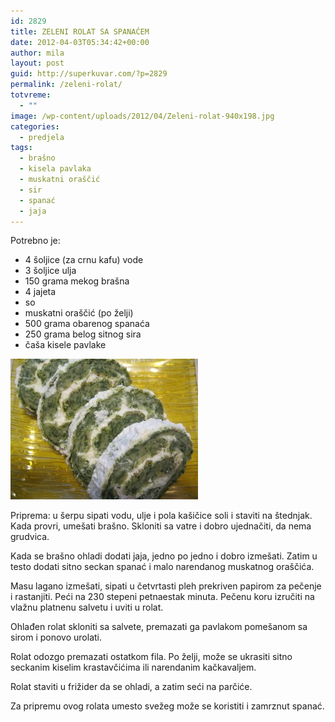 ```yaml
---
id: 2829
title: ZELENI ROLAT SA SPANAĆEM
date: 2012-04-03T05:34:42+00:00
author: mila
layout: post
guid: http://superkuvar.com/?p=2829
permalink: /zeleni-rolat/
totvreme:
  - ""
image: /wp-content/uploads/2012/04/Zeleni-rolat-940x198.jpg
categories:
  - predjela
tags:
  - brašno
  - kisela pavlaka
  - muskatni oraščić
  - sir
  - spanać
  - jaja
---
```

Potrebno je:

  * 4 šoljice (za crnu kafu) vode
  * 3 šoljice ulja
  * 150 grama mekog brašna
  * 4 jajeta
  * so
  * muskatni oraščić (po želji)
  * 500 grama obarenog spanaća
  * 250 grama belog sitnog sira
  * čaša kisele pavlake

<img class="alignnone size-medium wp-image-2830" title="Zeleni rolat" src="/wp-content/uploads/2012/04/Zeleni-rolat-300x225.jpg" alt="" width="300" height="225" /> 

Priprema: u šerpu sipati vodu, ulje i pola kašičice soli  i staviti na štednjak. Kada provri, umešati brašno. Skloniti sa vatre i dobro ujednačiti, da nema grudvica.

Kada se brašno ohladi dodati jaja, jedno po jedno i dobro izmešati. Zatim u testo dodati sitno seckan spanać i malo narendanog muskatnog oraščića.

Masu lagano izmešati, sipati u četvrtasti pleh prekriven papirom za pečenje i rastanjiti. Peći na 230 stepeni petnaestak minuta. Pečenu koru izručiti na vlažnu platnenu salvetu i uviti u rolat.

Ohlađen rolat skloniti sa salvete, premazati ga pavlakom pomešanom sa sirom i ponovo urolati.

Rolat odozgo premazati ostatkom fila. Po želji, može se ukrasiti sitno seckanim kiselim krastavčićima ili narendanim kačkavaljem.

Rolat staviti u frižider da se ohladi, a zatim seći na parčiće.

Za pripremu ovog rolata umesto svežeg može se koristiti i zamrznut spanać.